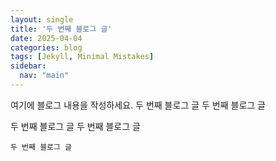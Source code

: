 ```yaml
---
layout: single
title: '두 번째 블로그 글'
date: 2025-04-04
categories: blog
tags: [Jekyll, Minimal Mistakes]
sidebar:
  nav: "main"
---
```


여기에 블로그 내용을 작성하세요.
두 번째 블로그 글
두 번째 블로그 글

두 번째 블로그 글
두 번째 블로그 글

```
두 번째 블로그 글
```
